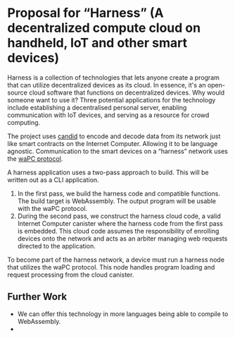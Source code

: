 # Proposal for “Harness” (A decentralized compute cloud on handheld, IoT and other smart devices)

Harness is a collection of technologies that lets anyone create a program that can utilize decentralized devices as its cloud. In essence, it's an open-source cloud software that functions on decentralized devices. Why would someone want to use it? Three potential applications for the technology include establishing a decentralised personal server, enabling communication with IoT devices, and serving as a resource for crowd computing.

The project uses [candid](https://internetcomputer.org/docs/current/developer-docs/smart-contracts/candid/candid-concepts) to encode and decode data from its network just like smart contracts on the Internet Computer. Allowing it to be language agnostic. Communication to the smart devices on a “harness” network uses the [waPC protocol](https://wapc.io/docs/spec/).

A harness application uses a two-pass approach to build. This will be written out as a CLI application.

1. In the first pass, we build the harness code and compatible functions. The build target is WebAssembly. The output program will be usable with the waPC protocol.
2. During the second pass, we construct the harness cloud code, a valid Internet Computer canister where the harness code from the first pass is embedded. This cloud code assumes the responsibility of enrolling devices onto the network and acts as an arbiter managing web requests directed to the application.

To become part of the harness network, a device must run a harness node that utilizes the waPC protocol. This node handles program loading and request processing from the cloud canister.

## Further Work

- We can offer this technology in more languages being able to compile to WebAssembly.
- 